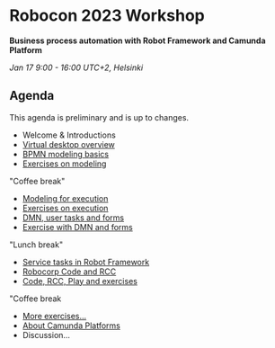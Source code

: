 # Robocon 2023 Workshop

**Business process automation with Robot Framework and Camunda Platform**

*Jan 17 9:00 - 16:00 UTC+2, Helsinki*

## Agenda

This agenda is preliminary and is up to changes.

* Welcome & Introductions
* [Virtual desktop overview](../playground/index.md)
* [BPMN modeling basics](../bpmn/index.md)
* [Exercises on modeling](../modeling/index.md)

"Coffee break"

* [Modeling for execution](../execution/index.md)
* [Exercises on execution](../play/index.md)
* [DMN, user tasks and forms](../dmn/index.md)
* [Exercise with DMN and forms](../speech/index.md)

"Lunch break"

* [Service tasks in Robot Framework](../workitems.md)
* [Robocorp Code and RCC](../code/index.md)
* [Code, RCC, Play and exercises](../pdf/index.md)

"Coffee break

* [More exercises...](../mockoon/index.md)
* [About Camunda Platforms](../platforms.md)
* Discussion...

